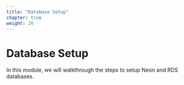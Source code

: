 ```yaml
---
title: "Database Setup"
chapter: true
weight: 20
---
```


# Database Setup

In this module, we will walkthrough the steps to setup Neon and RDS databases.

